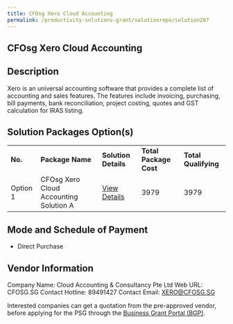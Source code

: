 ```yaml
---
title: CFOsg Xero Cloud Accounting
permalink: /productivity-solutions-grant/solutionrepo/solution287
---
```


## CFOsg Xero Cloud Accounting

## Description

Xero is an universal accounting software that provides a complete list of accounting and sales features. The features include invoicing, purchasing, bill payments, bank reconciliation, project costing, quotes and GST calculation for IRAS listing.

## Solution Packages Option(s)

<table>
<tr>
<td><b>No.</b></td>
<td><b>Package Name</b></td>
<td><b>Solution Details</b></td>
<td><b>Total Package Cost</b></td>
<td><b>Total Qualifying</b></td>
</tr>
<tr>
<td>Option 1</td>
<td>CFOsg Xero Cloud Accounting Solution A</td>
<td><a href='https://www.gobusiness.gov.sg/images/psg/Desensitised_CloudAccounting_Annex_3_CR_wef_30_July_2020_Revised_Part_1.pdf'>View Details</a></td>
<td>3979</td>
<td>3979</td>
</tr>
</table>

## Mode and Schedule of Payment

 - Direct Purchase

## Vendor Information

 Company Name: Cloud Accounting & Consultancy Pte Ltd
Web URL: CFOSG.SG
Contact Hotline: 89491427
Contact Email: XERO@CFOSG.SG

Interested companies can get a quotation from the pre-approved vendor, before applying for the PSG through the <a href='https://www.businessgrants.gov.sg/'>Business Grant Portal (BGP)</a>.

<script src="/jquery/resize-tables.js"></script>
